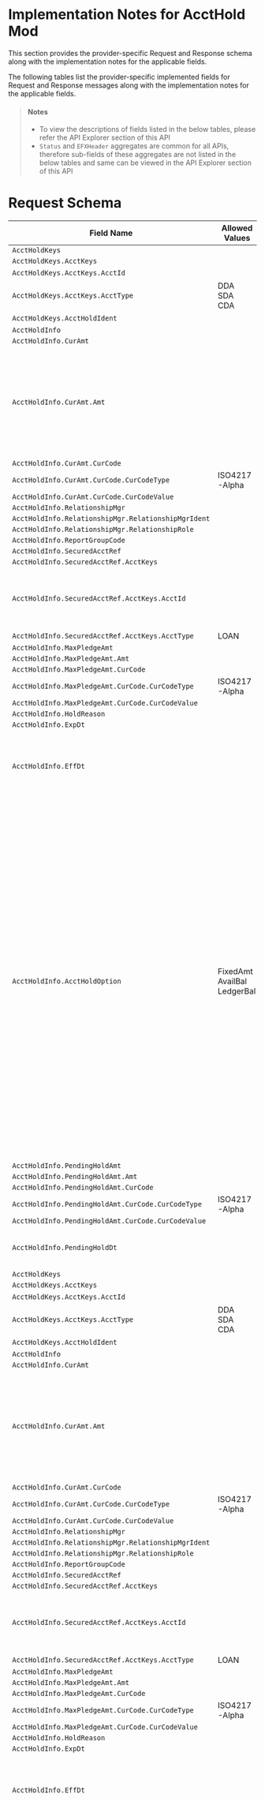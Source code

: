 # Implementation Notes for AcctHold Mod
This section provides the provider-specific Request and Response schema along with the implementation notes for the applicable fields.
<!-- 
type: tab 
titles: Premier, 
-->


The following tables list the provider-specific implemented fields for Request and Response messages along with the implementation notes for the applicable fields. 


<!-- theme: info -->
> #### Notes
> 
> - To view the descriptions of fields listed in the below tables, please refer the API Explorer section of this API
> - `Status` and `EFXHeader` aggregates are common for all APIs, therefore sub-fields of these aggregates are not listed in the below tables and same can be viewed in the API Explorer section of this API


# Request Schema
|Field Name|Allowed Values|Implementation Note|
|----|----|----|
|`AcctHoldKeys`|||
|`AcctHoldKeys.AcctKeys`|||
|`AcctHoldKeys.AcctKeys.AcctId`||***Required**|
|`AcctHoldKeys.AcctKeys.AcctType`|DDA<br>SDA<br>CDA||
|`AcctHoldKeys.AcctHoldIdent`||***Required**|
|`AcctHoldInfo`|||
|`AcctHoldInfo.CurAmt`|||
|`AcctHoldInfo.CurAmt.Amt`||Hold amount is not expected in Premier if the account is pledged as collateral and loan account is specified, Premier will calculate the hold amount.|
|`AcctHoldInfo.CurAmt.CurCode`|||
|`AcctHoldInfo.CurAmt.CurCode.CurCodeType`|ISO4217-Alpha||
|`AcctHoldInfo.CurAmt.CurCode.CurCodeValue`|||
|`AcctHoldInfo.RelationshipMgr`|||
|`AcctHoldInfo.RelationshipMgr.RelationshipMgrIdent`|||
|`AcctHoldInfo.RelationshipMgr.RelationshipRole`|||
|`AcctHoldInfo.ReportGroupCode`|||
|`AcctHoldInfo.SecuredAcctRef`|||
|`AcctHoldInfo.SecuredAcctRef.AcctKeys`|||
|`AcctHoldInfo.SecuredAcctRef.AcctKeys.AcctId`||Account number of the loan account to which the account is pledged.|
|`AcctHoldInfo.SecuredAcctRef.AcctKeys.AcctType`|LOAN||
|`AcctHoldInfo.MaxPledgeAmt`|||
|`AcctHoldInfo.MaxPledgeAmt.Amt`|||
|`AcctHoldInfo.MaxPledgeAmt.CurCode`|||
|`AcctHoldInfo.MaxPledgeAmt.CurCode.CurCodeType`|ISO4217-Alpha||
|`AcctHoldInfo.MaxPledgeAmt.CurCode.CurCodeValue`|||
|`AcctHoldInfo.HoldReason`|||
|`AcctHoldInfo.ExpDt`|||
|`AcctHoldInfo.EffDt`||Effective Date can be accepted as a current date and Back Date, prior to the expiration date. |
|`AcctHoldInfo.AcctHoldOption`|FixedAmt<br>AvailBal<br>LedgerBal|If specifying a loan or a hold amount then the account hold option is fixed and if the hold amount is not specified and the account is not used as collateral for the loan,then either the available balance or ledger balance of the account is used.<br>AvailBal (available balance) used for the Deposit and Savings Account and not for checking accounts.<br>If invalid values send in the request then it is ignored by the core but the record get updated with the othere values sent.|
|`AcctHoldInfo.PendingHoldAmt`|||
|`AcctHoldInfo.PendingHoldAmt.Amt`|||
|`AcctHoldInfo.PendingHoldAmt.CurCode`|||
|`AcctHoldInfo.PendingHoldAmt.CurCode.CurCodeType`|ISO4217-Alpha||
|`AcctHoldInfo.PendingHoldAmt.CurCode.CurCodeValue`|||
|`AcctHoldInfo.PendingHoldDt`||Pending date should be prior to the expiration date. |
|`AcctHoldKeys`|||
|`AcctHoldKeys.AcctKeys`|||
|`AcctHoldKeys.AcctKeys.AcctId`||***Required**|
|`AcctHoldKeys.AcctKeys.AcctType`|DDA<br>SDA<br>CDA||
|`AcctHoldKeys.AcctHoldIdent`||***Required**|
|`AcctHoldInfo`|||
|`AcctHoldInfo.CurAmt`|||
|`AcctHoldInfo.CurAmt.Amt`||Hold amount is not expected in Premier if the account is pledged as collateral and loan account is specified, Premier will calculate the hold amount.|
|`AcctHoldInfo.CurAmt.CurCode`|||
|`AcctHoldInfo.CurAmt.CurCode.CurCodeType`|ISO4217-Alpha||
|`AcctHoldInfo.CurAmt.CurCode.CurCodeValue`|||
|`AcctHoldInfo.RelationshipMgr`|||
|`AcctHoldInfo.RelationshipMgr.RelationshipMgrIdent`|||
|`AcctHoldInfo.RelationshipMgr.RelationshipRole`|||
|`AcctHoldInfo.ReportGroupCode`|||
|`AcctHoldInfo.SecuredAcctRef`|||
|`AcctHoldInfo.SecuredAcctRef.AcctKeys`|||
|`AcctHoldInfo.SecuredAcctRef.AcctKeys.AcctId`||Account number of the loan account to which the account is pledged.|
|`AcctHoldInfo.SecuredAcctRef.AcctKeys.AcctType`|LOAN||
|`AcctHoldInfo.MaxPledgeAmt`|||
|`AcctHoldInfo.MaxPledgeAmt.Amt`|||
|`AcctHoldInfo.MaxPledgeAmt.CurCode`|||
|`AcctHoldInfo.MaxPledgeAmt.CurCode.CurCodeType`|ISO4217-Alpha||
|`AcctHoldInfo.MaxPledgeAmt.CurCode.CurCodeValue`|||
|`AcctHoldInfo.HoldReason`|||
|`AcctHoldInfo.ExpDt`|||
|`AcctHoldInfo.EffDt`||Effective Date can be accepted as a current date and Back Date, prior to the expiration date. |
|`AcctHoldInfo.AcctHoldOption`|FixedAmt<br>AvailBal<br>LedgerBal|If specifying a loan or a hold amount then the account hold option is fixed and if the hold amount is not specified and the account is not used as collateral for the loan,then either the available balance or ledger balance of the account is used.<br>AvailBal (available balance) used for the Deposit and Savings Account and not for checking accounts.<br>If invalid values send in the request then it is ignored by the core but the record get updated with the othere values sent.|
|`AcctHoldInfo.PendingHoldAmt`|||
|`AcctHoldInfo.PendingHoldAmt.Amt`|||
|`AcctHoldInfo.PendingHoldAmt.CurCode`|||
|`AcctHoldInfo.PendingHoldAmt.CurCode.CurCodeType`|ISO4217-Alpha||
|`AcctHoldInfo.PendingHoldAmt.CurCode.CurCodeValue`|||
|`AcctHoldInfo.PendingHoldDt`||Pending date should be prior to the expiration date. |
# Response Schema
|Field Name|Allowed Values|Implementation Note|
|----|----|----|
|`Status`|||
|`AcctHoldStatusRec`|||
|`AcctHoldStatusRec.AcctHoldKeys`|||
|`AcctHoldStatusRec.AcctHoldKeys.AcctKeys`|||
|`AcctHoldStatusRec.AcctHoldKeys.AcctKeys.AcctId`|||
|`AcctHoldStatusRec.AcctHoldKeys.AcctKeys.AcctType`|DDA<br>CDA<br>SDA||
|`AcctHoldStatusRec.AcctHoldKeys.AcctHoldIdent`|||
|`AcctHoldStatusRec.AcctHoldStatus`|||
|`AcctHoldStatusRec.AcctHoldStatus.AcctHoldStatusCode`|Valid||
|`AcctHoldStatusRec.AcctHoldStatus.EffDt`|||
|`Status`|||
|`AcctHoldStatusRec`|||
|`AcctHoldStatusRec.AcctHoldKeys`|||
|`AcctHoldStatusRec.AcctHoldKeys.AcctKeys`|||
|`AcctHoldStatusRec.AcctHoldKeys.AcctKeys.AcctId`|||
|`AcctHoldStatusRec.AcctHoldKeys.AcctKeys.AcctType`|DDA<br>CDA<br>SDA||
|`AcctHoldStatusRec.AcctHoldKeys.AcctHoldIdent`|||
|`AcctHoldStatusRec.AcctHoldStatus`|||
|`AcctHoldStatusRec.AcctHoldStatus.AcctHoldStatusCode`|Valid||
|`AcctHoldStatusRec.AcctHoldStatus.EffDt`|||
<!-- type: tab-end -->
